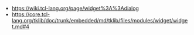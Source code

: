 + https://wiki.tcl-lang.org/page/widget%3A%3Adialog
+ https://core.tcl-lang.org/tklib/doc/trunk/embedded/md/tklib/files/modules/widget/widget.md#4
